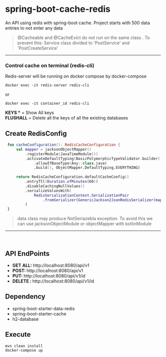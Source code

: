 # spring-boot-cache-redis
An API using redis with spring-boot cache. 
Project starts with 500 data entries to not enter any data

>@Cacheable and @CacheEvict do not run on the same class . To prevent this:  Service class divided to 'PostService' and 'PostCreateService'<br/>
------
### Control cache on terminal (redis-cli)
Redis-server will be running  on docker compose by docker-compose

```
docker exec -it redis-server redis-cli
```
or
```
docker exec -it container_id redis-cli
```
<b>KEYS *</b> = Show  All keys<br/>
<b>FLUSHALL </b> = Delete all the keys of all the existing databases<br/>


## Create RedisConfig

   ```kotlin
    fun cacheConfiguration(): RedisCacheConfiguration {
        val mapper = jacksonObjectMapper()
            .registerModule(JavaTimeModule())
            .activateDefaultTyping(BasicPolymorphicTypeValidator.builder()
                .allowIfBaseType(Any::class.java)
                .build(), ObjectMapper.DefaultTyping.EVERYTHING)
                
        return RedisCacheConfiguration.defaultCacheConfig()
            .entryTtl(Duration.ofMinutes(60))
            .disableCachingNullValues()
            .serializeValuesWith(
                RedisSerializationContext.SerializationPair
                    .fromSerializer(GenericJackson2JsonRedisSerializer(mapper))
            )
    }

```

> data class may produce NotSeriazebla exception. To avoid this  we can use jacksonObjectModule or objectMapper with kotlinModule
------
</br>


## API EndPoints
<ul>
<li><b> GET ALL: </b><a>http://localhost:8080/api/v1</a></li>
<li><b> POST: </b><a>http://localhost:8080/api/v1</a></li>
<li><b> PUT:  </b><a>http://localhost:8080/api/v1/id</a></li>
<li><b> DELETE : </b> <a>http://localhost:8080/api/v1/id</a></li>
</ul>


## Dependency
<ul>
<li>spring-boot-starter-data-redis</li>
<li>spring-boot-starter-cache</li>
<li>h2-database</li>
</ul>

## Execute
```
mvn clean install
docker-compose up
 ```

 

